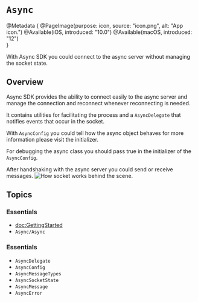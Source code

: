 # ``Async``

@Metadata {
   @PageImage(purpose: icon, source: "icon.png", alt: "App icon.")
   @Available(iOS, introduced: "10.0")
   @Available(macOS, introduced: "12")    
}

With Async SDK you could connect to the async server without managing the socket state.


## Overview
Async SDK provides the ability to connect easily to the async server and manage the connection and reconnect whenever reconnecting is needed.

It contains utilities for facilitating the process and a ``AsyncDelegate`` that notifies events that occur in the socket.

With ``AsyncConfig`` you could tell how the async object behaves for more information please visit the initializer.

For debugging the async class you should pass true in the initializer of the ``AsyncConfig``.

After handshaking with the async server you could send or receive messages.
![How socket works behind the scene.](socket.png)

## Topics

### Essentials

- <doc:GettingStarted>
- ``Async/Async``

### Essentials

- ``AsyncDelegate``
- ``AsyncConfig``
- ``AsyncMessageTypes``
- ``AsyncSocketState``
- ``AsyncMessage``
- ``AsyncError``
